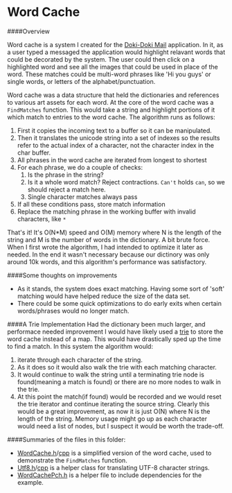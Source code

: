 # Word Cache

####Overview

Word cache is a system I created for the [Doki-Doki Mail](https://www.youtube.com/watch?v=H7hFijr5v-c) application.  In it, as a user typed a messaged the application would highlight relavant words that could be decorated by the system.  The user could then click on a highlighted word and see all the images that could be used in place of the word.  These matches could be multi-word phrases like 'Hi you guys' or single words, or letters of the alphabet/punctuation.

Word cache was a data structure that held the dictionaries and references to various art assets for each word.  At the core of the word cache was a `FindMatches` function.  This would take a string and highlight portions of it which match to entries to the word cache.  The algorithm runs as follows:

1. First it copies the incoming text to a buffer so it can be manipulated.
1. Then it translates the unicode string into a set of indexes so the results refer to the actual index of a character, not the character index in the char buffer. 
1. All phrases in the word cache are iterated from longest to shortest
1. For each phrase, we do a couple of checks:
    1. Is the phrase in the string?
    1. Is it a whole word match?  Reject contractions.  `Can't` holds `can`, so we should reject a match here.
    1. Single character matches always pass
1. If all these conditions pass, store match information
1. Replace the matching phrase in the working buffer with invalid characters, like `*`

That's it!  It's O(N*M) speed and O(M) memory where N is the length of the string and M is the number of words in the dictionary.  A bit brute force.  When I first wrote the algorithm, I had intended to optimize it later as needed.  In the end it wasn't necessary because our dictinory was only around 10k words, and this algorithm's performance was satisfactory.
 
####Some thoughts on improvements

* As it stands, the system does exact matching.  Having some sort of 'soft' matching would have helped reduce the size of the data set.
* There could be some quick optimizations to do early exits when certain words/phrases would no longer match.

####A Trie Implementation
Had the dictionary been much larger, and performace needed improvement I would have likely used a [trie](https://en.wikipedia.org/wiki/Trie) to store the word cache instead of a map.  This would have drastically sped up the time to find a match.  In this system the algorithm would:
1. iterate through each character of the string.  
1. As it does so it would also walk the trie with each matching character.  
1. It would continue to walk the string until a terminating trie node is found(meaning a match is found) or there are no more nodes to walk in the trie.  
1. At this point the match(if found) would be recorded and we would reset the trie iterator and continue iterating the source string.
Clearly this would be a great improvement, as now it is just O(N) where N is the length of the string.  Memory usage might go up as each character would need a list of nodes, but I suspect it would be worth the trade-off.

####Summaries of the files in this folder:

* [WordCache.h](WordCache.h)/[cpp](WordCache.cpp) is a simplified version of the word cache, used to demonstrate the `FindMatches` function.
* [Utf8.h](Utf8.h)/[cpp](Utf8.cpp) is a helper class for translating UTF-8 character strings.
* [WordCachePch.h](WordCachePch.h) is a helper file to include dependencies for the example.
